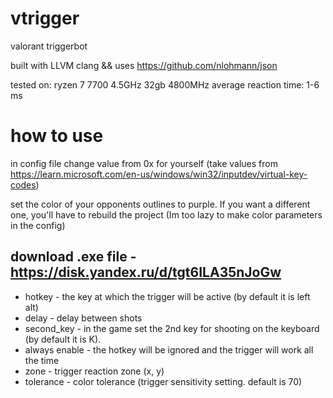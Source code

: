 # vtrigger
valorant triggerbot

built with LLVM clang && uses https://github.com/nlohmann/json

tested on: ryzen 7 7700 4.5GHz 32gb 4800MHz
average reaction time: 1-6 ms

# how to use
in config file change value from 0x for yourself 
(take values from https://learn.microsoft.com/en-us/windows/win32/inputdev/virtual-key-codes)

set the color of your opponents outlines to purple. If you want a different one, you'll have to rebuild the project (Im too lazy to make color parameters in the config)

download .exe file - https://disk.yandex.ru/d/tgt6ILA35nJoGw
----------------------------------------------------------------------------------------------------------
*  hotkey - the key at which the trigger will be active (by default it is left alt)
*  delay - delay between shots
*  second_key - in the game set the 2nd key for shooting on the keyboard (by default it is K).
*  always enable - the hotkey will be ignored and the trigger will work all the time
*  zone - trigger reaction zone (x, y)
*  tolerance - color tolerance (trigger sensitivity setting. default is 70)
